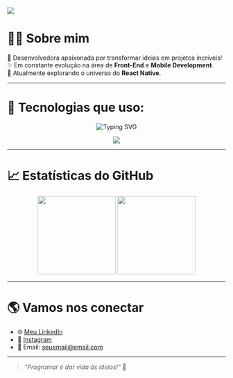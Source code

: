 <img src="https://capsule-render.vercel.app/api?type=waving&color=FF61C7&height=200&section=header&text=Olá,%20eu%20sou%20a%20Francielly!&fontSize=40&fontColor=ffffff&animation=twinkling" />

# 🙋‍♀️ Sobre mim

🎯 Desenvolvedora apaixonada por transformar ideias em projetos incríveis!  
✨ Em constante evolução na área de **Front-End** e **Mobile Development**.  
🌱 Atualmente explorando o universo do **React Native**.

---

# 🚀 Tecnologias que uso:
<p align="center">
  <img src="https://readme-typing-svg.demolab.com?font=Fira+Code&pause=1000&center=true&vCenter=true&width=435&lines=HTML5+%26+CSS3;JavaScript+Lover;React+Native+Explorer;Tech+Enthusiast" alt="Typing SVG" />
</p>

<div align="center">
  <img src="https://skillicons.dev/icons?i=html,css,js,react,figma,vscode" />
</div>

---

# 📈 Estatísticas do GitHub
<div align="center">
  <img height="180em" src="https://github-readme-stats.vercel.app/api?username=DevFrancielly&show_icons=true&theme=gruvbox"/>
  <img height="180em" src="https://github-readme-stats.vercel.app/api/top-langs/?username=DevFrancielly&layout=compact&langs_count=7&theme=gruvbox"/>
</div>

---

# 🌎 Vamos nos conectar
- 🌐 [Meu LinkedIn](https://www.linkedin.com/in/seu-linkedin/)
- 📸 [Instagram](https://www.instagram.com/seu-instagram/)
- 📧 Email: seuemail@email.com

---
> *"Programar é dar vida às ideias!"* 🚀
